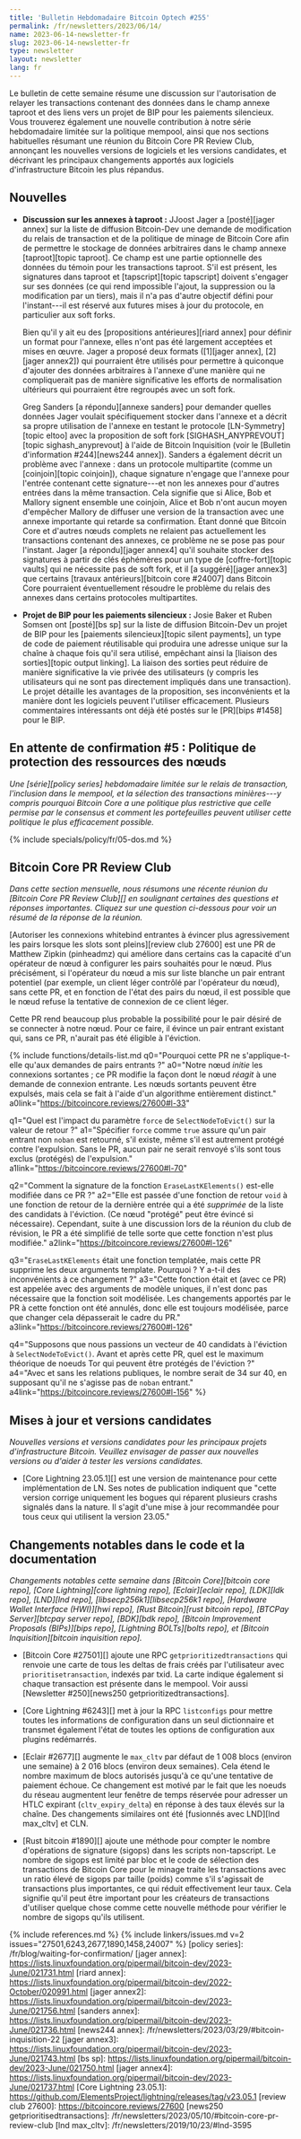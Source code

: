 ```yaml
---
title: 'Bulletin Hebdomadaire Bitcoin Optech #255'
permalink: /fr/newsletters/2023/06/14/
name: 2023-06-14-newsletter-fr
slug: 2023-06-14-newsletter-fr
type: newsletter
layout: newsletter
lang: fr
---
```

Le bulletin de cette semaine résume une discussion sur l'autorisation de relayer les transactions contenant des données dans le
champ annexe taproot et des liens vers un projet de BIP pour les paiements silencieux. Vous trouverez également une nouvelle
contribution à notre série hebdomadaire limitée sur la politique mempool, ainsi que nos sections habituelles résumant une réunion
du Bitcoin Core PR Review Club, annonçant les nouvelles versions de logiciels et les versions candidates, et décrivant les
principaux changements apportés aux logiciels d'infrastructure Bitcoin les plus répandus.

## Nouvelles

- **Discussion sur les annexes à taproot :** JJoost Jager a [posté][jager annex] sur la liste de diffusion Bitcoin-Dev
  une demande de modification du relais de transaction et de la politique de minage de Bitcoin Core afin de permettre le
  stockage de données arbitraires dans le champ annexe [taproot][topic taproot].  Ce champ est une partie optionnelle des
  données du témoin pour les transactions taproot. S'il est présent, les signatures dans taproot et [tapscript][topic tapscript]
  doivent s'engager sur ses données (ce qui rend impossible l'ajout, la suppression ou la modification par un tiers),
  mais il n'a pas d'autre objectif défini pour l'instant---il est réservé aux futures mises à jour du protocole, en particulier
  aux soft forks.

    Bien qu'il y ait eu des [propositions antérieures][riard annex] pour définir un format pour l'annexe, elles n'ont pas été
    largement acceptées et mises en œuvre. Jager a proposé deux formats ([1][jager annex], [2][jager annex2]) qui pourraient
    être utilisés pour permettre à quiconque d'ajouter des données arbitraires à l'annexe d'une manière qui ne compliquerait
    pas de manière significative les efforts de normalisation ultérieurs qui pourraient être regroupés avec un soft fork.

    Greg Sanders [a répondu][annexe sanders] pour demander quelles données Jager voulait spécifiquement stocker dans
    l'annexe et a décrit sa propre utilisation de l'annexe en testant le protocole [LN-Symmetry][topic eltoo] avec la
    proposition de soft fork [SIGHASH_ANYPREVOUT][topic sighash_anyprevout] à l'aide de Bitcoin Inquisition (voir le
    [Bulletin d'information #244][news244 annex]). Sanders a également décrit un problème avec l'annexe : dans un protocole
    multipartite (comme un [coinjoin][topic coinjoin]), chaque signature n'engage que l'annexe pour l'entrée contenant
    cette signature---et non les annexes pour d'autres entrées dans la même transaction. Cela signifie que si Alice, Bob
    et Mallory signent ensemble une coinjoin, Alice et Bob n'ont aucun moyen d'empêcher Mallory de diffuser une version
    de la transaction avec une annexe importante qui retarde sa confirmation. Étant donné que Bitcoin Core et d'autres nœuds
    complets ne relaient pas actuellement les transactions contenant des annexes, ce problème ne se pose pas pour l'instant.
    Jager [a répondu][jager annex4] qu'il souhaite stocker des signatures à partir de clés éphémères pour un type de
    [coffre-fort][topic vaults] qui ne nécessite pas de soft fork, et il [a suggéré][jager annex3] que certains
    [travaux antérieurs][bitcoin core #24007] dans Bitcoin Core pourraient éventuellement résoudre le problème du relais
    des annexes dans certains protocoles multipartites.

- **Projet de BIP pour les paiements silencieux :** Josie Baker et Ruben Somsen ont [posté][bs sp] sur la liste de diffusion
  Bitcoin-Dev un projet de BIP pour les [paiements silencieux][topic silent payments], un type de code de paiement réutilisable
  qui produira une adresse unique sur la chaîne à chaque fois qu'il sera utilisé, empêchant ainsi la [liaison des sorties][topic
  output linking].  La liaison des sorties peut réduire de manière significative la vie privée des utilisateurs (y compris les
  utilisateurs qui ne sont pas directement impliqués dans une transaction). Le projet détaille les avantages de la proposition,
  ses inconvénients et la manière dont les logiciels peuvent l'utiliser efficacement.  Plusieurs commentaires intéressants ont
  déjà été postés sur le [PR][bips #1458] pour le BIP.

## En attente de confirmation #5 : Politique de protection des ressources des nœuds

_Une [série][policy series] hebdomadaire limitée sur le relais de transaction, l'inclusion dans le mempool, et la sélection des
transactions minières---y compris pourquoi Bitcoin Core a une politique plus restrictive que celle permise par le consensus et
comment les portefeuilles peuvent utiliser cette politique le plus efficacement possible._

{% include specials/policy/fr/05-dos.md %}

## Bitcoin Core PR Review Club

*Dans cette section mensuelle, nous résumons une récente réunion du
[Bitcoin Core PR Review Club][] en soulignant certaines des questions
et réponses importantes. Cliquez sur une question ci-dessous pour voir
un résumé de la réponse de la réunion.*

[Autoriser les connexions whitebind entrantes à évincer plus agressivement les pairs lorsque les slots sont pleins][review club 27600]
est une PR de Matthew Zipkin (pinheadmz) qui améliore dans certains cas la capacité d'un opérateur de nœud à configurer
les pairs souhaités pour le nœud. Plus précisément, si l'opérateur du nœud a mis sur liste blanche un pair entrant potentiel
(par exemple, un client léger contrôlé par l'opérateur du nœud), sans cette PR, et en fonction de l'état des pairs du nœud,
il est possible que le nœud refuse la tentative de connexion de ce client léger.

Cette PR rend beaucoup plus probable la possibilité pour le pair désiré de se connecter à notre nœud. Pour ce faire,
il évince un pair entrant existant qui, sans ce PR, n'aurait pas été éligible à l'éviction.

{% include functions/details-list.md
  q0="Pourquoi cette PR ne s'applique-t-elle qu'aux demandes de pairs entrants ?"
  a0="Notre nœud _initie_ les connexions sortantes ; ce PR modifie la façon dont le nœud _réagit_ à une demande de connexion
      entrante. Les nœuds sortants peuvent être expulsés, mais cela se fait à l'aide d'un algorithme entièrement distinct."
  a0link="https://bitcoincore.reviews/27600#l-33"

  q1="Quel est l'impact du paramètre `force` de `SelectNodeToEvict()` sur la valeur de retour ?"
  a1="Spécifier `force` comme `true` assure qu'un pair entrant non `noban` est retourné, s'il existe, même s'il est autrement
      protégé contre l'expulsion.
      Sans le PR, aucun pair ne serait renvoyé s'ils sont tous exclus (protégés) de l'expulsion."
  a1link="https://bitcoincore.reviews/27600#l-70"

  q2="Comment la signature de la fonction `EraseLastKElements()` est-elle modifiée dans ce PR ?"
  a2="Elle est passée d'une fonction de retour `void` à une fonction de retour de la dernière entrée qui a été _supprimée_
      de la liste des candidats à l'éviction. (Ce nœud "protégé" peut être évincé si nécessaire).
      Cependant, suite à une discussion lors de la réunion du club de révision, le PR a été simplifié de telle sorte que cette
      fonction n'est plus modifiée."
  a2link="https://bitcoincore.reviews/27600#l-126"

  q3="`EraseLastKElements` était une fonction templatée, mais cette PR supprime les deux arguments template.
      Pourquoi ? Y a-t-il des inconvénients à ce changement ?"
  a3="Cette fonction était et (avec ce PR) est appelée avec des arguments de modèle uniques, il n'est donc pas nécessaire que
      la fonction soit modélisée.
      Les changements apportés par le PR à cette fonction ont été annulés, donc elle est toujours modélisée, parce que changer
      cela dépasserait le cadre du PR."
  a3link="https://bitcoincore.reviews/27600#l-126"

  q4="Supposons que nous passions un vecteur de 40 candidats à l'éviction à `SelectNodeToEvict()`.
      Avant et après cette PR, quel est le maximum théorique de noeuds Tor qui peuvent être protégés de l'éviction ?"
  a4="Avec et sans les relations publiques, le nombre serait de 34 sur 40, en supposant qu'il ne s'agisse pas de `noban` entrant."
  a4link="https://bitcoincore.reviews/27600#l-156"
%}

## Mises à jour et versions candidates

*Nouvelles versions et versions candidates pour les principaux projets
d'infrastructure Bitcoin. Veuillez envisager de passer aux nouvelles
versions ou d'aider à tester les versions candidates.*

- [Core Lightning 23.05.1][] est une version de maintenance pour cette implémentation de LN.  Ses notes de publication
  indiquent que "cette version corrige uniquement les bogues qui réparent plusieurs crashs signalés dans la nature. Il
  s'agit d'une mise à jour recommandée pour tous ceux qui utilisent la version 23.05."

## Changements notables dans le code et la documentation

*Changements notables cette semaine dans [Bitcoin Core][bitcoin core repo], [Core
Lightning][core lightning repo], [Eclair][eclair repo], [LDK][ldk repo],
[LND][lnd repo], [libsecp256k1][libsecp256k1 repo], [Hardware Wallet
Interface (HWI)][hwi repo], [Rust Bitcoin][rust bitcoin repo], [BTCPay
Server][btcpay server repo], [BDK][bdk repo], [Bitcoin Improvement
Proposals (BIPs)][bips repo], [Lightning BOLTs][bolts repo], et
[Bitcoin Inquisition][bitcoin inquisition repo].*

- [Bitcoin Core #27501][] ajoute une RPC `getprioritizedtransactions` qui renvoie une carte de tous les deltas de frais créés
  par l'utilisateur avec `prioritisetransaction`, indexés par txid. La carte indique également si chaque transaction est
  présente dans le mempool.  Voir aussi [Newsletter #250][news250 getprioritizedtransactions].

- [Core Lightning #6243][] met à jour la RPC `listconfigs` pour mettre toutes les informations de configuration dans un
  seul dictionnaire et transmet également l'état de toutes les options de configuration aux plugins redémarrés.

- [Eclair #2677][] augmente le `max_cltv` par défaut de 1 008 blocs (environ une semaine) à 2 016 blocs (environ deux semaines).
  Cela étend le nombre maximum de blocs autorisés jusqu'à ce qu'une tentative de paiement échoue. Ce changement est motivé par
  le fait que les noeuds du réseau augmentent leur fenêtre de temps réservée pour adresser un HTLC expirant (`cltv_expiry_delta`)
  en réponse à des taux élevés sur la chaîne. Des changements similaires ont été [fusionnés avec LND][lnd max_cltv] et CLN.

- [Rust bitcoin #1890][] ajoute une méthode pour compter le nombre d'opérations de signature (sigops) dans les scripts
  non-tapscript.  Le nombre de sigops est limité par bloc et le code de sélection des transactions de Bitcoin Core pour le
  minage traite les transactions avec un ratio élevé de sigops par taille (poids) comme s'il s'agissait de transactions plus
  importantes, ce qui réduit effectivement leur taux. Cela signifie qu'il peut être important pour les créateurs de transactions
  d'utiliser quelque chose comme cette nouvelle méthode pour vérifier le nombre de sigops qu'ils utilisent.

{% include references.md %}
{% include linkers/issues.md v=2 issues="27501,6243,2677,1890,1458,24007" %}
[policy series]: /fr/blog/waiting-for-confirmation/
[jager annex]: https://lists.linuxfoundation.org/pipermail/bitcoin-dev/2023-June/021731.html
[riard annex]: https://lists.linuxfoundation.org/pipermail/bitcoin-dev/2022-October/020991.html
[jager annex2]: https://lists.linuxfoundation.org/pipermail/bitcoin-dev/2023-June/021756.html
[sanders annex]: https://lists.linuxfoundation.org/pipermail/bitcoin-dev/2023-June/021736.html
[news244 annex]: /fr/newsletters/2023/03/29/#bitcoin-inquisition-22
[jager annex3]: https://lists.linuxfoundation.org/pipermail/bitcoin-dev/2023-June/021743.html
[bs sp]: https://lists.linuxfoundation.org/pipermail/bitcoin-dev/2023-June/021750.html
[jager annex4]: https://lists.linuxfoundation.org/pipermail/bitcoin-dev/2023-June/021737.html
[Core Lightning 23.05.1]: https://github.com/ElementsProject/lightning/releases/tag/v23.05.1
[review club 27600]: https://bitcoincore.reviews/27600
[news250 getprioritisedtransactions]: /fr/newsletters/2023/05/10/#bitcoin-core-pr-review-club
[lnd max_cltv]: /fr/newsletters/2019/10/23/#lnd-3595
